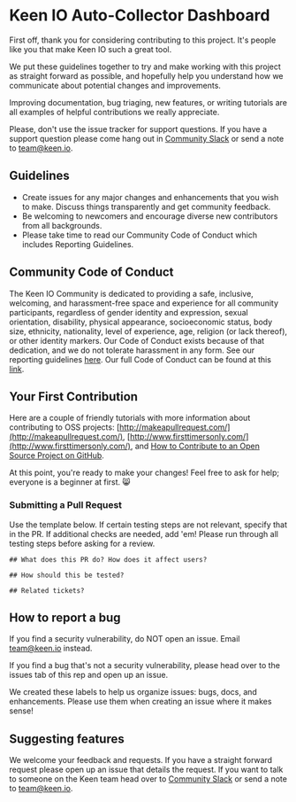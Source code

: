# Keen IO Auto-Collector Dashboard

First off, thank you for considering contributing to this project. It's people like you that make Keen IO such a great tool.

We put these guidelines together to try and make working with this project as straight forward as possible, and hopefully help you understand how we communicate about potential changes and improvements.

Improving documentation, bug triaging, new features, or writing tutorials are all examples of helpful contributions we really appreciate.

Please, don't use the issue tracker for support questions. If you have a support question please come hang out in [Community Slack](http://slack.keen.io/) or send a note to [team@keen.io](mailto:team@keen.io). 

## Guidelines

* Create issues for any major changes and enhancements that you wish to make. Discuss things transparently and get community feedback.
* Be welcoming to newcomers and encourage diverse new contributors from all backgrounds. 
* Please take time to read our Community Code of Conduct which includes Reporting Guidelines.

## Community Code of Conduct 

The Keen IO Community is dedicated to providing a safe, inclusive, welcoming, and harassment-free space and experience for all community participants, regardless of gender identity and expression, sexual orientation, disability, physical appearance, socioeconomic status, body size, ethnicity, nationality, level of experience, age, religion (or lack thereof), or other identity markers. Our Code of Conduct exists because of that dedication, and we do not tolerate harassment in any form. See our reporting guidelines [here](https://github.com/keen/community-code-of-conduct/blob/master/incident-reporting.md). Our full Code of Conduct can be found at this [link](https://github.com/keen/community-code-of-conduct/blob/master/long-form-code-of-conduct.md). 

## Your First Contribution

Here are a couple of friendly tutorials with more information about contributing to OSS projects: [http://makeapullrequest.com/](http://makeapullrequest.com/), [http://www.firsttimersonly.com/](http://www.firsttimersonly.com/), and [How to Contribute to an Open Source Project on GitHub](https://egghead.io/series/how-to-contribute-to-an-open-source-project-on-github).

At this point, you're ready to make your changes! Feel free to ask for help; everyone is a beginner at first. 😸

### Submitting a Pull Request

Use the template below. If certain testing steps are not relevant, specify that in the PR. If additional checks are needed, add 'em! Please run through all testing steps before asking for a review.

```
## What does this PR do? How does it affect users?

## How should this be tested?

## Related tickets?
```

## How to report a bug
If you find a security vulnerability, do NOT open an issue. Email [team@keen.io](mailto:team@keen.io) instead.

If you find a bug that's not a security vulnerability, please head over to the issues tab of this rep and open up an issue.

We created these labels to help us organize issues: bugs, docs, and enhancements. Please use them when creating an issue where it makes sense!

## Suggesting features

We welcome your feedback and requests. If you have a straight forward request please open up an issue that details the request. If you want to talk to someone on the Keen team head over to [Community Slack](http://slack.keen.io/) or send a note to [team@keen.io](mailto:team@keen.io).